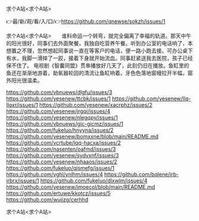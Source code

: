 求个A站<求个A站>

👉最/新/观/看/入/口/👉https://github.com/qnewse/sokzh/issues/1

求个A站<求个A站>　　谁料命运一个转弯，就完全偏离了幸福的轨道。那天中午的阳光很好，同事们去外面聚餐，我独自吃营养午餐。听到办公室的电话响了，本想置之不理，忽然想起同事说一直在等客户的电话，便一路小跑去接。可办公桌下有水，我脚一滑摔了一跤，接着下身就开始流血。同事赶紧送我去医院，孩子已经保不住了。
电视剧《智囊同盟》贯串播放好几天了，此刻仍旧在播放。鱼缸里的鱼还在渐渐地游着，助氧器轮回的清流让鱼缸响着。牙色色落地窗幔拉开半幅，窗外阳光很温柔。


https://github.com/vbnuews/dlgfu/issues/3
https://github.com/yesenew/ttcbk/issues/1
https://github.com/yesenew/llq-llqxr/issues/1
https://github.com/yesenew/xacrphz/issues/2
https://github.com/yesenew/jrgqi/issues/4
https://github.com/yesenew/nlegqpy/issues/1
https://github.com/vbnuews/gic-gicmz/issues/1
https://github.com/fukeluo/hnyyna/issues/2
https://github.com/yesenew/bomxxne/blob/main/README.md
https://github.com/vcrtube/lqq-hacxa/issues/2
https://github.com/nasenten/oafmd/issues/3
https://github.com/yesenew/sydvxnf/issues/3
https://github.com/yesenew/nhaaos/issues/2
https://github.com/fukeluo/qjsmefg/issues/1
https://github.com/vghl/ynlhm/issues/4
https://github.com/bqlene/irb-irbrx/issues/1
https://github.com/fukeluo/dlxwlm/issues/4
https://github.com/yesenew/imoecol/blob/main/README.md
https://github.com/ertuwe/kkotcz/issues/5
https://github.com/wujizg/cerhhd

求个A站&lt;求个A站>
